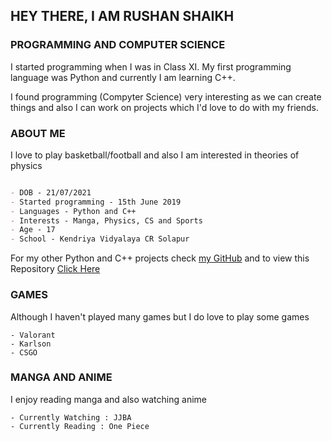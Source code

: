 ## HEY THERE, I AM RUSHAN SHAIKH

### PROGRAMMING AND COMPUTER SCIENCE

I started programming when I was in Class XI. My first programming language was Python and currently I am learning C++.

I found programming (Compyter Science) very interesting as we can create things and also I can work on projects which I'd love to do with my friends.


### ABOUT ME

I love to play basketball/football and also I am interested in theories of physics

```markdown

- DOB - 21/07/2021 
- Started programming - 15th June 2019
- Languages - Python and C++
- Interests - Manga, Physics, CS and Sports
- Age - 17
- School - Kendriya Vidyalaya CR Solapur

```
For my other Python and C++ projects check [my GitHub](https://github.com/shortint) and
to view this Repository [Click Here](https://github.com/shortint/shortint.github.io)


### GAMES

Although I haven't played many games but I do love to play some games 
```
- Valorant
- Karlson
- CSGO
```


### MANGA AND ANIME

I enjoy reading manga and also watching anime
```
- Currently Watching : JJBA
- Currently Reading : One Piece
```

